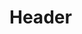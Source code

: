 <!-- TITLE: Terms of Service -->
<!-- SUBTITLE: The Terms of Service for any services provided by Discordia -->

# Header